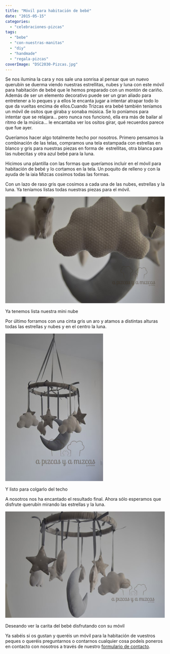 ```yaml
---
title: "Móvil para habitación de bebé"
date: "2015-05-15"
categories:
  - "celebraciones-pizcas"
tags:
  - "bebe"
  - "con-nuestras-manitas"
  - "diy"
  - "handmade"
  - "regala-pizcas"
coverImage: "DSC2030-Pizcas.jpg"
---
```


Se nos ilumina la cara y nos sale una sonrisa al pensar que un nuevo querubín se duerma viendo nuestras estrellitas, nubes y luna con este móvil para habitación de bebé que le hemos preparado con un montón de cariño. Además de ser un elemento decorativo puede ser un gran aliado para entretener a lo peques y a ellos le encanta jugar a intentar atrapar todo lo que da vueltas encima de ellos.Cuando Trizcas era bebé también teníamos un móvil de ositos que giraba y sonaba música. Se lo poníamos para intentar que se relajara... pero nunca nos funcionó, ella era más de bailar al ritmo de la música... le encantaba ver los ositos girar, qué recuerdos parece que fue ayer.

Queríamos hacer algo totalmente hecho por nosotros. Primero pensamos la combinación de las telas, compramos una tela estampada con estrellas en blanco y gris para nuestras piezas en forma de  estrellitas, otra blanca para las nubecitas y otra azul bebé para la luna.

Hicimos una plantilla con las formas que queríamos incluir en el móvil para habitación de bebé y lo cortamos en la tela. Un poquito de relleno y con la ayuda de la iaia Mizcas cosimos todas las formas.

Con un lazo de raso gris que cosimos a cada una de las nubes, estrellas y la luna. Ya teníamos listas todas nuestras piezas para el móvil.

![](images/DSC2034-Pizcas.jpg)

Ya tenemos lista nuestra mini nube

Por último forramos con una cinta gris un aro y atamos a distintas alturas todas las estrellas y nubes y en el centro la luna.

![](images/DSC2032-Pizcas.jpg)

Y listo para colgarlo del techo

A nosotros nos ha encantado el resultado final. Ahora sólo esperamos que disfrute querubín mirando las estrellas y la luna.

![](images/DSC2030-Pizcas.jpg)

Deseando ver la carita del bebé disfrutando con su móvil

Ya sabéis si os gustan y queréis un móvil para la habitación de vuestros peques o queréis preguntarnos o contarnos cualquier cosa podeís poneros en contacto con nosotros a través de nuestro [formulario de contacto](/contacto/ "Contacto A Pizcas y a Mizcas").
